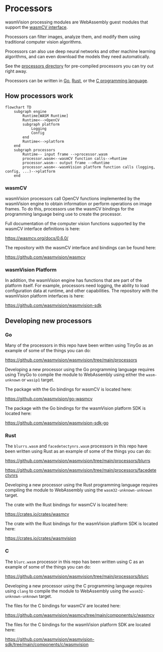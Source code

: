 # Processors

wasmVision processing modules are WebAssembly guest modules that support the [wasmCV interface](https://wasmcv.org).

Processors can filter images, analyze them, and modify them using traditional computer vision algorithms.

Processors can also use deep neural networks and other machine learning algorithms, and can even download the models they need automatically.

See the [processors directory](./processors/) for pre-compiled processors you can try out right away.

Processors can be written in [Go](#go), [Rust](#rust), or the [C programming language](#c).

## How processors work

```mermaid
flowchart TD
    subgraph engine
        Runtime[WASM Runtime]
        Runtime<-->OpenCV
        subgraph platform
            Logging
            Config
        end
        Runtime<-->platform
    end
    subgraph processors
        Runtime-- input frame -->processor.wasm
        processor.wasm<--wasmCV function calls-->Runtime
        processor.wasm-- output frame -->Runtime
        processor.wasm<--wasmVision platform function calls (logging, config, ...)-->platform
    end
```

### wasmCV

wasmVision processors call OpenCV functions implemented by the wasmVision engine to obtain information or perform operations on image frames. To do this, processors use the wasmCV bindings for the programming language being use to create the processor.

Full documentation of the computer vision functions supported by the wasmCV interface definitions is here:

https://wasmcv.org/docs/0.6.0/

The repository with the wasmCV interface and bindings can be found here:

https://github.com/wasmvision/wasmcv

### wasmVision Platform

In addition, the wasmVision engine has functions that are part of the platform itself. For example, processors need logging, the ability to load configuration data at runtime, and other capabilities. The repository with the wasmVision platform interfaces is here:

https://github.com/wasmvision/wasmvision-sdk


## Developing new processors

### Go

Many of the processors in this repo have been written using TinyGo as an example of some of the things you can do:

https://github.com/wasmvision/wasmvision/tree/main/processors

Developing a new processor using the Go programming language requires using TinyGo to compile the module to WebAssembly using either the `wasm-unknown` or `wasip1` target.

The package with the Go bindings for wasmCV is located here:

https://github.com/wasmvision/go-wasmcv

The package with the Go bindings for the wasmVision platform SDK is located here:

https://github.com/wasmvision/wasmvision-sdk-go

### Rust

The `blurrs.wasm` and `facedetectynrs.wasm` processors in this repo have been written using Rust as an example of some of the things you can do:

https://github.com/wasmvision/wasmvision/tree/main/processors/blurrs

https://github.com/wasmvision/wasmvision/tree/main/processors/facedetectynrs


Developing a new processor using the Rust programming language requires compiling the module to WebAssembly using the `wasm32-unknown-unknown` target.

The crate with the Rust bindings for wasmCV is located here:

https://crates.io/crates/wasmcv

The crate with the Rust bindings for the wasmVision platform SDK is located here:

https://crates.io/crates/wasmvision

### C

The `blurc.wasm` processor in this repo has been written using C as an example of some of the things you can do:

https://github.com/wasmvision/wasmvision/tree/main/processors/blurc

Developing a new processor using the C programming language requires using `clang` to compile the module to WebAssembly using the `wasm32-unknown-unknown` target.

The files for the C bindings for wasmCV are located here:

https://github.com/wasmvision/wasmcv/tree/main/components/c/wasmcv

The files for the C bindings for the wasmVision platform SDK are located here:

https://github.com/wasmvision/wasmvision-sdk/tree/main/components/c/wasmvision
